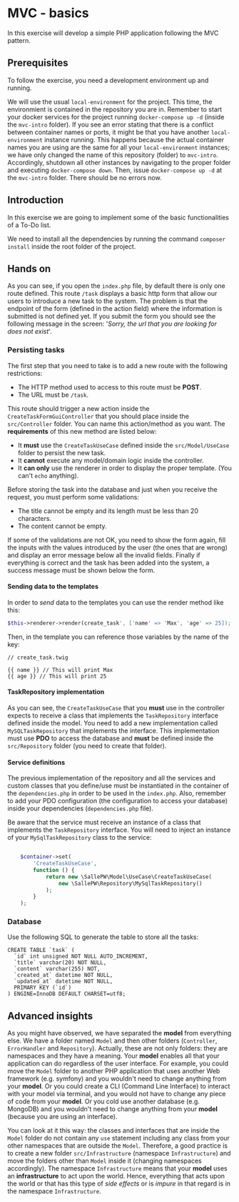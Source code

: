 # MVC - basics

In this exercise will develop a simple PHP application following the MVC pattern.

## Prerequisites

To follow the exercise, you need a development environment up and running.

We will use the usual `local-environment` for the project. This time, the environmient is contained in the repository you are in. 
Remember to start your docker services for the project running `docker-compose up -d` (inside the `mvc-intro` folder).
If you see an error stating that there is a conflict between container names or ports, it might be that you have another `local-environment` instance running.
This happens because the actual container names you are using are the same for all your `local-environment` instances; we have only changed the name of this repository (folder) to `mvc-intro`.
Accordingly, shutdown all other instances by navigating to the proper folder and executing `docker-compose down`.
Then, issue `docker-compose up -d` at the `mvc-intro` folder. There should be no errors now.

## Introduction

In this exercise we are going to implement some of the basic functionalities of a To-Do list.

We need to install all the dependencies by running the command `composer install` inside the root folder of the project.

## Hands on

As you can see, if you open the `index.php` file, by default there is only one route defined. This route `/task` displays a basic http form that allow our users to introduce a new task to the system. The problem is that the endpoint of the form (defined in the action field) where the information is submitted is not defined yet. If you submit the form you should see the following message in the screen: '_Sorry, the url that you are looking for does not exist_'.

### Persisting tasks

The first step that you need to take is to add a new route with the following restrictions:

- The HTTP method used to access to this route must be **POST**.
- The URL must be `/task`.

This route should trigger a new action inside the `CreateTaskFormGuiController` that you should place inside the `src/Controller` folder. You can name this action/method as you want. The **requirements** of this new method are listed below:

- It **must** use the `CreateTaskUseCase` defined inside the `src/Model/UseCase` folder to persist the new task.
- It **cannot** execute any model/domain logic inside the controller.
- It **can only** use the renderer in order to display the proper template. (You can't `echo` anything).

Before storing the task into the database and just when you receive the request, you must perform some validations:

- The title cannot be empty and its length must be less than 20 characters.
- The content cannot be empty.

If some of the validations are not OK, you need to show the form again, fill the inputs with the values introduced by the user (the ones that are wrong) and display an error message below all the invalid fields. Finally if everything is correct and the task has been added into the system, a success message must be shown below the form.

#### Sending data to the templates

In order to _send_ data to the templates you can use the render method like this:

```php
$this->renderer->render(create_task', ['name' => 'Max', 'age' => 25]);
```

Then, in the template you can reference those variables by the name of the key:

```twig
// create_task.twig

{{ name }} // This will print Max
{{ age }} // This will print 25
```

#### TaskRepository implementation

As you can see, the `CreateTaskUseCase` that you **must** use in the controller expects to receive a class that implements the `TaskRepository` interface defined inside the model. You need to add a new implementation called `MySQLTaskRepository` that implements the interface. This implementation must use **PDO** to access the database and **must** be defined inside the `src/Repository` folder (you need to create that folder).

#### Service definitions

The previous implementation of the repository and all the services and custom classes that you define/use must be instantiated in the container of the `dependencies.php` in order to be used in the `index.php`. 
Also, remember to add your PDO configuration (the configuration to access your database) inside your dependencies (`dependencies.php` file). 

Be aware that the service must receive an instance of a class that implements the `TaskRepository` interface. You will need to inject an instance of your `MySqlTaskRepository` class to the service:

```php

    $container->set(
        'CreateTaskUseCase',
        function () {
            return new \SallePW\Model\UseCase\CreateTaskUseCase(
                new \SallePW\Repository\MySqlTaskRepository()
            );
        }
    );
```

### Database

Use the following SQL to generate the table to store all the tasks:

```
CREATE TABLE `task` (
  `id` int unsigned NOT NULL AUTO_INCREMENT,
  `title` varchar(20) NOT NULL,
  `content` varchar(255) NOT,
  `created_at` datetime NOT NULL,
  `updated_at` datetime NOT NULL,
  PRIMARY KEY (`id`)
) ENGINE=InnoDB DEFAULT CHARSET=utf8;
```

## Advanced insights

As you might have observed, we have separated the **model** from everything else. 
We have a folder named `Model` and then other folders (`Controller`, `ErrorHandler` and `Repository`). 
Actually, these are not only folders: they are namespaces and they have a meaning.
Your **model** enables all that your application can do regardless of the user interface. For example, you could move the `Model` folder to another PHP application that uses another Web framework (e.g. symfony) and you wouldn't need to change anything from your **model**.
Or you could create a CLI (Command Line Interface) to interact with your model via terminal, and you would not have to change any piece of code from your **model**.
Or you cold use another database (e.g. MongoDB) and you wouldn't need to change anything from your **model** (because you are using an interface).

You can look at it this way: the classes and interfaces that are inside the `Model` folder do not contain any `use` statement including any class from your other namespaces that are outside the `Model`.
Therefore, a good practice is to create a new folder `src/Infrastructure` (namespace `Infrastructure`) and move the folders other than `Model` inside it (changing namespaces accordingly).
The namespace `Infrastructure` means that your **model** uses an **infrastructure** to act upon the world.
Hence, everything that acts upon the world or that has this type of _side effects_ or is _impure_ in that regard is in the namespace `Infrastructure`.